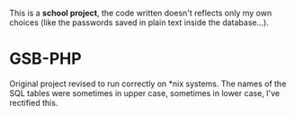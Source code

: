 This is a __school project__, the code written doesn't reflects only my own choices (like the passwords saved in plain text inside the database…).

# GSB-PHP

Original project revised to run correctly on *nix systems. The names of the SQL tables were sometimes in upper case, sometimes in lower case, I've rectified this.
